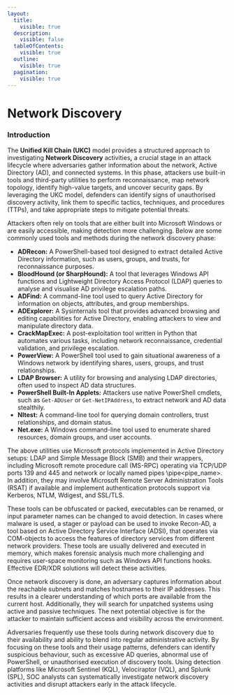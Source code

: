 ```yaml
---
layout:
  title:
    visible: true
  description:
    visible: false
  tableOfContents:
    visible: true
  outline:
    visible: true
  pagination:
    visible: true
---
```


# Network Discovery

### Introduction

The **Unified Kill Chain (UKC)** model provides a structured approach to investigating **Network Discovery** activitie&#x73;**,** a crucial stage in an attack lifecycle where adversaries gather information about the network, Active Directory (AD), and connected systems. In this phase, attackers use built-in tools and third-party utilities to perform reconnaissance, map network topology, identify high-value targets, and uncover security gaps. By leveraging the UKC model, defenders can identify signs of unauthorised discovery activity, link them to specific tactics, techniques, and procedures (TTPs), and take appropriate steps to mitigate potential threats.

Attackers often rely on tools that are either built into Microsoft Windows or are easily accessible, making detection more challenging. Below are some commonly used tools and methods during the network discovery phase:

* **ADRecon:** A PowerShell-based tool designed to extract detailed Active Directory information, such as users, groups, and trusts, for reconnaissance purposes.
* **BloodHound (or SharpHound):** A tool that leverages Windows API functions and Lightweight Directory Access Protocol (LDAP) queries to analyse and visualise AD privilege escalation paths.
* **ADFind:** A command-line tool used to query Active Directory for information on objects, attributes, and group memberships.
* **ADExplorer:** A Sysinternals tool that provides advanced browsing and editing capabilities for Active Directory, enabling attackers to view and manipulate directory data.
* **CrackMapExec:** A post-exploitation tool written in Python that automates various tasks, including network reconnaissance, credential validation, and privilege escalation.
* **PowerView:** A PowerShell tool used to gain situational awareness of a Windows network by identifying shares, users, groups, and trust relationships.
* **LDAP Browser:** A utility for browsing and analysing LDAP directories, often used to inspect AD data structures.
* **PowerShell Built-In Applets:** Attackers use native PowerShell cmdlets, such as `Get-ADUser` or `Get-NetIPAddress`, to extract network and AD data stealthily.
* **Nltest:** A command-line tool for querying domain controllers, trust relationships, and domain status.
* **Net.exe:** A Windows command-line tool used to enumerate shared resources, domain groups, and user accounts.

The above utilities use Microsoft protocols implemented in Active Directory setups: LDAP and Simple Message Block (SMB) and their wrappers, including Microsoft remote procedure call (MS-RPC) operating via TCP/UDP ports 139 and 445 and network or locally named pipes \pipe\<pipe\_name>. In addition, they may involve Microsoft Remote Server Administration Tools (RSAT) if available and implement authentication protocols support via Kerberos, NTLM, Wdigest, and SSL/TLS.

These tools can be obfuscated or packed, executables can be renamed, or input parameter names can be changed to avoid detection. In cases where malware is used, a stager or payload can be used to invoke Recon-AD, a tool based on Active Directory Service Interface (ADSI), that operates via COM-objects to access the features of directory services from different network providers. These tools are usually delivered and executed in memory, which makes forensic analysis much more challenging and requires user-space monitoring such as Windows API functions hooks. Effective EDR/XDR solutions will detect these activities.&#x20;

&#x20;Once network discovery is done, an adversary captures information about the reachable subnets and matches hostnames to their IP addresses. This results in a clearer understanding of which ports are available from the current host. Additionally, they will search for unpatched systems using active and passive techniques. The next potential objective is for the attacker to maintain sufficient access and visibility across the environment.&#x20;

Adversaries frequently use these tools during network discovery due to their availability and ability to blend into regular administrative activity. By focusing on these tools and their usage patterns, defenders can identify suspicious behaviour, such as excessive AD queries, abnormal use of PowerShell, or unauthorised execution of discovery tools. Using detection platforms like Microsoft Sentinel (KQL), Velociraptor (VQL), and Splunk (SPL), SOC analysts can systematically investigate network discovery activities and disrupt attackers early in the attack lifecycle.
